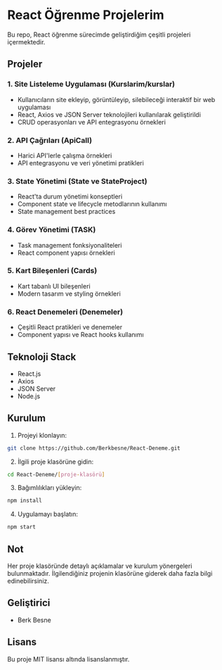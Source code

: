 # React Öğrenme Projelerim

Bu repo, React öğrenme sürecimde geliştirdiğim çeşitli projeleri içermektedir.

## Projeler

### 1. Site Listeleme Uygulaması (Kurslarim/kurslar)
- Kullanıcıların site ekleyip, görüntüleyip, silebileceği interaktif bir web uygulaması
- React, Axios ve JSON Server teknolojileri kullanılarak geliştirildi
- CRUD operasyonları ve API entegrasyonu örnekleri

### 2. API Çağrıları (ApiCall)
- Harici API'lerle çalışma örnekleri
- API entegrasyonu ve veri yönetimi pratikleri

### 3. State Yönetimi (State ve StateProject)
- React'ta durum yönetimi konseptleri
- Component state ve lifecycle metodlarının kullanımı
- State management best practices

### 4. Görev Yönetimi (TASK)
- Task management fonksiyonaliteleri
- React component yapısı örnekleri

### 5. Kart Bileşenleri (Cards)
- Kart tabanlı UI bileşenleri
- Modern tasarım ve styling örnekleri

### 6. React Denemeleri (Denemeler)
- Çeşitli React pratikleri ve denemeler
- Component yapısı ve React hooks kullanımı

## Teknoloji Stack

- React.js
- Axios
- JSON Server
- Node.js

## Kurulum

1. Projeyi klonlayın:
```bash
git clone https://github.com/Berkbesne/React-Deneme.git
```

2. İlgili proje klasörüne gidin:
```bash
cd React-Deneme/[proje-klasörü]
```

3. Bağımlılıkları yükleyin:
```bash
npm install
```

4. Uygulamayı başlatın:
```bash
npm start
```

## Not

Her proje klasöründe detaylı açıklamalar ve kurulum yönergeleri bulunmaktadır. İlgilendiğiniz projenin klasörüne giderek daha fazla bilgi edinebilirsiniz.

## Geliştirici

- Berk Besne

## Lisans

Bu proje MIT lisansı altında lisanslanmıştır.
